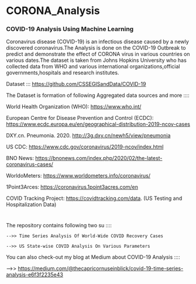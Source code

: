 # CORONA_Analysis

### COVID-19 Analysis Using Machine Learning

Coronavirus disease (COVID-19) is an infectious disease caused by a newly discovered coronavirus.The Analysis is done on the COVID-19 Outbreak to predict and demonstrate the effect of CORONA virus in various countries on various dates.The dataset is taken from Johns Hopkins University who has collected data from WHO and various international organizations,official governments,hospitals and research institutes.

Dataset ::: https://github.com/CSSEGISandData/COVID-19

The Dataset is formation of following Aggregated data sources and more ::::

World Health Organization (WHO): https://www.who.int/

European Centre for Disease Prevention and Control (ECDC): https://www.ecdc.europa.eu/en/geographical-distribution-2019-ncov-cases

DXY.cn. Pneumonia. 2020. http://3g.dxy.cn/newh5/view/pneumonia

US CDC: https://www.cdc.gov/coronavirus/2019-ncov/index.html

BNO News: https://bnonews.com/index.php/2020/02/the-latest-coronavirus-cases/

WorldoMeters: https://www.worldometers.info/coronavirus/

1Point3Arces: https://coronavirus.1point3acres.com/en

COVID Tracking Project: https://covidtracking.com/data. (US Testing and Hospitalization Data)

#

The repository contains following two su ::::

    -->> Time Series Analysis Of World-Wide COVID Recovery Cases

    -->> US State-wise COVID Analysis On Various Parameters


You can also check-out my blog at Medium about COVID-19 Analysis ::::

   -->> https://medium.com/@thecapricornuseinblick/covid-19-time-series-analysis-e6f3f2235e43

#



